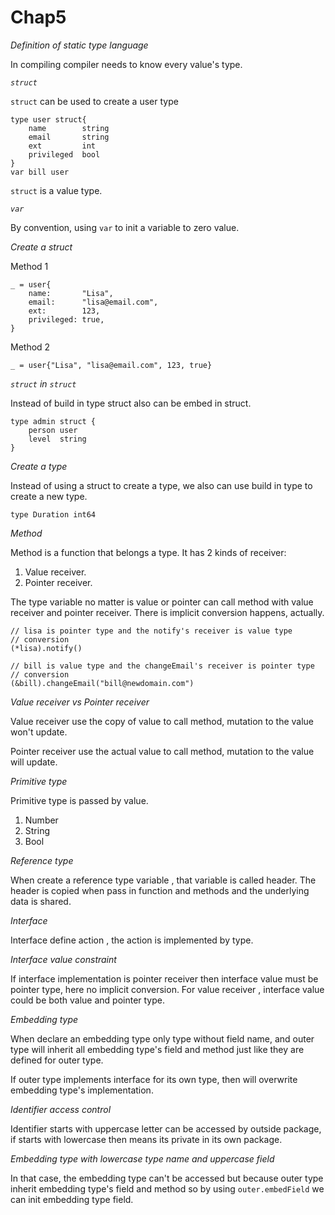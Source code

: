 # Chap5

*Definition of static type language*

In compiling compiler needs to know every value's type.

*`struct`*

`struct` can be used to create a user type

```
type user struct{
    name        string
    email       string
    ext         int
    privileged  bool
}
var bill user
```

`struct` is a value type.

*`var`*

By convention, using `var` to init a variable to zero value.

*Create a struct*

Method 1

```
_ = user{
    name:       "Lisa",
    email:      "lisa@email.com",
    ext:        123,
    privileged: true,
}
```

Method 2

```
_ = user{"Lisa", "lisa@email.com", 123, true}
```

*`struct` in `struct`*

Instead of build in type struct also can be embed in struct.

```
type admin struct {
	person user
	level  string
}
```

*Create a type*

Instead of using a struct to create a type, we also can use build in type to create a new type.

```
type Duration int64
```

*Method*

Method is a function that belongs a type. It has 2 kinds of receiver:

1. Value receiver.
2. Pointer receiver.

The type variable no matter is value or pointer can call method with value receiver and pointer receiver. There is
implicit conversion happens, actually.

```
// lisa is pointer type and the notify's receiver is value type
// conversion
(*lisa).notify()

// bill is value type and the changeEmail's receiver is pointer type
// conversion
(&bill).changeEmail("bill@newdomain.com")
```

*Value receiver vs Pointer receiver*

Value receiver use the copy of value to call method, mutation to the value won't update.

Pointer receiver use the actual value to call method, mutation to the value will update.

*Primitive type*

Primitive type is passed by value.

1. Number
2. String
3. Bool

*Reference type*

When create a reference type variable , that variable is called header. The header is copied when pass in function and
methods and the underlying data is shared.

*Interface*

Interface define action , the action is implemented by type.

*Interface value constraint*

If interface implementation is pointer receiver then interface value must be pointer type, here no implicit conversion.
For value receiver , interface value could be both value and pointer type.

*Embedding type*

When declare an embedding type only type without field name, and outer type will inherit all embedding type's field and
method just like they are defined for outer type.

If outer type implements interface for its own type, then will overwrite embedding type's implementation.

*Identifier access control*

Identifier starts with uppercase letter can be accessed by outside package, if starts with lowercase then means its
private in its own package.

*Embedding type with lowercase type name and uppercase field*

In that case, the embedding type can't be accessed but because outer type inherit embedding type's field and method so by
using `outer.embedField` we can init embedding type field.
